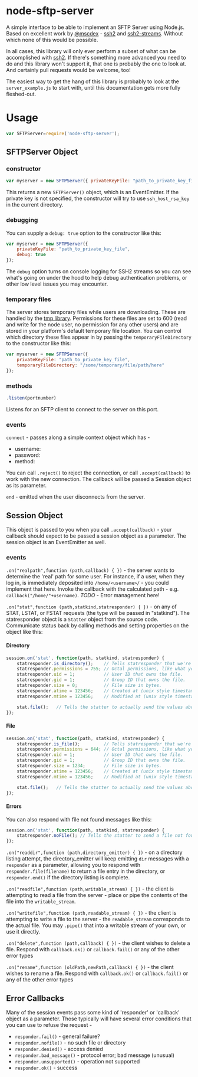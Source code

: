 
# node-sftp-server

A simple interface to be able to implement an SFTP Server using Node.js. Based 
on excellent work by [@mscdex](https://github.com/mscdex) - [ssh2](https://github.com/mscdex/ssh2) and [ssh2-streams](https://github.com/mscdex/ssh2-streams). Without
which none of this would be possible.

In all cases, this library will only ever perform a subset of what can be 
accomplished with [ssh2](https://github.com/mscdex/ssh2). If there's something more advanced you need
to do and this library won't support it, that one is probably the one to look 
at. And certainly pull requests would be welcome, too!

The easiest way to get the hang of this library is probably to look at the 
`server_example.js` to start with, until this documentation gets more fully
fleshed-out.

# Usage

```js
var SFTPServer=require('node-sftp-server');
```

## SFTPServer Object

### constructor

```js
var myserver = new SFTPServer({ privateKeyFile: "path_to_private_key_file" });
```

This returns a new `SFTPServer()` object, which is an EventEmitter. If the private
key is not specified, the constructor will try to use `ssh_host_rsa_key` in the current directory.

### debugging

You can supply a `debug: true` option to the constructor like this:

```js
var myserver = new SFTPServer({
    privateKeyFile: "path_to_private_key_file",
    debug: true
});
```

The `debug` option turns on console logging for SSH2 streams so you can see what's going on under the
hood to help debug authentication problems, or other low level issues you may encounter. 

### temporary files

The server stores temporary files while users are downloading. These are handled by the [tmp library](https://www.npmjs.com/package/tmp).
Permissions for these files are set to 600 (read and write for the node user, no permission for any other users) and 
are stored in your platform's default temporary file location. You can control which directory these files appear in
by passing the `temporaryFileDirectory` to the constructor like this:

```js
var myserver = new SFTPServer({
    privateKeyFile: "path_to_private_key_file",
    temporaryFileDirectory: "/some/temporary/file/path/here"
});
```

### methods 
```js
.listen(portnumber)
```
Listens for an SFTP client to connect to the server on this port.

### events
`connect` - passes along a simple context object which has - 

- username: 
- password:
- method: 

You can call `.reject()` to reject the connection, or call `.accept(callback)`
to work with the new connection. The callback will be passed a Session object
as its parameter.

`end` - emitted when the user disconnects from the server.

## Session Object

This object is passed to you when you call `.accept(callback)` - your callback
should expect to be passed a session object as a parameter. The session object
is an EventEmitter as well.

### events

`.on("realpath",function (path,callback) { })` - the server wants to determine the 'real' path
for some user. For instance, if a user, when they log in, is immediately deposited
into `/home/<username>/` - you could implement that here. Invoke the callback 
with the calculated path - e.g. `callback("/home/"+username)`.  *TODO* - Error 
management here!

`.on("stat",function (path,statkind,statresponder) { })` - on any of STAT, LSTAT, or FSTAT
requests (the type will be passed in "statkind"). The statresponder object is a `Statter`
object from the source code. Communicate status back by calling methods and setting properties
on the object like this:

#### Directory
```js
session.on('stat', function(path, statkind, statresponder) {
    statresponder.is_directory();    // Tells statresponder that we're describing a directory.
    statresponder.permissions = 755; // Octal permissions, like what you'd send to a chmod command
    statresponder.uid = 1;           // User ID that owns the file.
    statresponder.gid = 1;           // Group ID that owns the file.
    statresponder.size = 0;          // File size in bytes.
    statresponder.atime = 123456;    // Created at (unix style timestamp in seconds-from-epoch).
    statresponder.mtime = 123456;    // Modified at (unix style timestamp in seconds-from-epoch).

    stat.file();   // Tells the statter to actually send the values above down the wire.
});
```

#### File
```js
session.on('stat', function(path, statkind, statresponder) {
    statresponder.is_file();         // Tells statresponder that we're describing a file.
    statresponder.permissions = 644; // Octal permissions, like what you'd send to a chmod command
    statresponder.uid = 1;           // User ID that owns the file.
    statresponder.gid = 1;           // Group ID that owns the file.
    statresponder.size = 1234;       // File size in bytes.
    statresponder.atime = 123456;    // Created at (unix style timestamp in seconds-from-epoch).
    statresponder.mtime = 123456;    // Modified at (unix style timestamp in seconds-from-epoch).

    stat.file();   // Tells the statter to actually send the values above down the wire.
});
```

#### Errors

You can also respond with file not found messages like this:

```js
session.on('stat', function(path, statkind, statresponder) {
    statresponder.noFile(); // Tells the statter to send a file not found stat down the wire.
});
```

`.on("readdir",function (path,directory_emitter) { })` - on a directory listing attempt, the
directory_emitter will keep emitting `dir` messages with a `responder` as a
parameter, allowing you to respond with `responder.file(filename)` to return
a file entry in the directory, or `responder.end()` if the directory listing
is complete.

`.on("readfile",function (path,writable_stream) { })` - the client is attempting to read a file
from the server - place or pipe the contents of the file into the `writable_stream`.

`.on("writefile",function (path,readable_stream) { })` - the client is attempting to write a 
file to the server - the `readable_stream` corresponds to the actual file. You
may `.pipe()` that into a writable stream of your own, or use it directly.

`.on("delete",function (path,callback) { })` - the client wishes to delete a file. Respond with
`callback.ok()` or `callback.fail()` or any of the other error types

`.on("rename",function (oldPath,newPath,callback) { })` - the client wishes to rename a file. Respond with
`callback.ok()` or `callback.fail()` or any of the other error types

## Error Callbacks

Many of the session events pass some kind of 'responder' or 'callback' object
as a parameter. Those typically will have several error conditions that you can
use to refuse the request - 

- `responder.fail()` - general failure?
- `responder.nofile()` - no such file or directory
- `responder.denied()` - access denied
- `responder.bad_message()` - protocol error; bad message (unusual)
- `responder.unsupported()` - operation not supported
- `responder.ok()` - success
